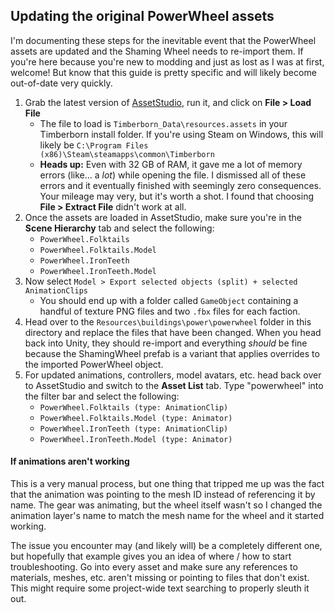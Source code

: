 ## Updating the original PowerWheel assets

I'm documenting these steps for the inevitable event that the PowerWheel assets are updated and the Shaming Wheel needs to re-import them. If you're here because you're new to modding and just as lost as I was at first, welcome! But know that this guide is pretty specific and will likely become out-of-date very quickly.

1. Grab the latest version of [AssetStudio](https://github.com/Perfare/AssetStudio/releases), run it, and click on **File > Load File**
   - The file to load is `Timberborn_Data\resources.assets` in your Timberborn install folder. If you're using Steam on Windows, this will likely be `C:\Program Files (x86)\Steam\steamapps\common\Timberborn`
   - **Heads up:** Even with 32 GB of RAM, it gave me a lot of memory errors (like... a *lot*) while opening the file. I dismissed all of these errors and it eventually finished with seemingly zero consequences. Your mileage may very, but it's worth a shot. I found that choosing **File > Extract File** didn't work at all.
2. Once the assets are loaded in AssetStudio, make sure you're in the **Scene Hierarchy** tab and select the following:
   - `PowerWheel.Folktails`
   - `PowerWheel.Folktails.Model`
   - `PowerWheel.IronTeeth`
   - `PowerWheel.IronTeeth.Model`
3. Now select `Model > Export selected objects (split) + selected AnimationClips`
   - You should end up with a folder called `GameObject` containing a handful of texture PNG files and two `.fbx` files for each faction.
4. Head over to the `Resources\buildings\power\powerwheel` folder in this directory and replace the files that have been changed. When you head back into Unity, they should re-import and everything _should_ be fine because the ShamingWheel prefab is a variant that applies overrides to the imported PowerWheel object.
5. For updated animations, controllers, model avatars, etc. head back over to AssetStudio and switch to the **Asset List** tab. Type "powerwheel" into the filter bar and select the following:
   - `PowerWheel.Folktails (type: AnimationClip)`
   - `PowerWheel.Folktails.Model (type: Animator)`
   - `PowerWheel.IronTeeth (type: AnimationClip)`
   - `PowerWheel.IronTeeth.Model (type: Animator)`

#### If animations aren't working

This is a very manual process, but one thing that tripped me up was the fact that the animation was pointing to the mesh ID instead of referencing it by name. The gear was animating, but the wheel itself wasn't so I changed the animation layer's name to match the mesh name for the wheel and it started working.

The issue you encounter may (and likely will) be a completely different one, but hopefully that example gives you an idea of where / how to start troubleshooting. Go into every asset and make sure any references to materials, meshes, etc. aren't missing or pointing to files that don't exist. This might require some project-wide text searching to properly sleuth it out.